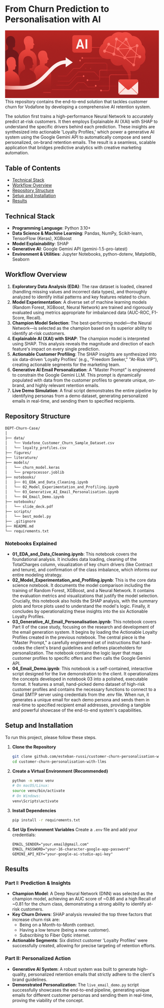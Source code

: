 # From Churn Prediction to Personalisation with AI
![Project Banner](figures/banner.png)
This repository contains the end-to-end solution that tackles customer churn for Vodafone by developing a comprehensive AI retention system.

The solution first trains a high-performance Neural Network to accurately predict at-risk customers. It then employs Explainable AI (XAI) with SHAP to understand the specific drivers behind each prediction. These insights are synthesized into actionable 'Loyalty Profiles,' which power a generative AI system using the Google Gemini API to automatically compose and send personalized, on-brand retention emails. The result is a seamless, scalable application that bridges predictive analytics with creative marketing automation.

## Table of Contents
- [Technical Stack](#technical-stack)
- [Workflow Overview](#workflow-overview)
- [Repository Structure](#repository-structure)
- [Setup and Installation](#setup-and-installation)
- [Results](#results)

## Technical Stack

- **Programming Language**: Python 3.10+
- **Data Science & Machine Learning**: Pandas, NumPy, Scikit-learn, TensorFlow (Keras), XGBoost
- **Model Explainability**: SHAP
- **Generative AI**: Google Gemini API (gemini-1.5-pro-latest)
- **Environment & Utilities**: Jupyter Notebooks, python-dotenv, Matplotlib, Seaborn

## Workflow Overview

1. **Exploratory Data Analysis (EDA)**: The raw dataset is loaded, cleaned (handling missing values and incorrect data types), and thoroughly analyzed to identify initial patterns and key features related to churn.
2. **Model Experimentation**: A diverse set of machine learning models (Random Forest, XGBoost, Neural Network) are trained and rigorously evaluated using metrics appropriate for imbalanced data (AUC-ROC, F1-Score, Recall).
3. **Champion Model Selection**: The best-performing model—the Neural Network—is selected as the champion based on its superior ability to identify at-risk customers.
4. **Explainable AI (XAI) with SHAP**: The champion model is interpreted using SHAP. This analysis reveals the magnitude and direction of each feature's impact on every single prediction.
5. **Actionable Customer Profiling**: The SHAP insights are synthesized into six data-driven 'Loyalty Profiles' (e.g., "Freedom Seeker," "At-Risk VIP"), creating actionable segments for the marketing team.
6. **Generative AI Email Personalization**: A "Master Prompt" is engineered to constrain the Google Gemini LLM. This prompt is dynamically populated with data from the customer profiles to generate unique, on-brand, and highly relevant retention emails.
7. **Live Demo Simulation**: A final script demonstrates the entire pipeline by identifying personas from a demo dataset, generating personalized emails in real-time, and sending them to specified recipients.

## Repository Structure

```
DEPT-Churn-Case/
│
├── data/
│   └── Vodafone_Customer_Churn_Sample_Dataset.csv
│   └── loyalty_profiles.csv
├── figures/
├── literature/
├── models/
│   └── churn_model.keras
│   └── preprocessor.joblib
├── notebooks/
│   ├── 01_EDA_and_Data_Cleaning.ipynb
│   └── 02_Model_Experimentation_and_Profiling.ipynb
│   └── 03_Generative_AI_Email_Personalisation.ipynb
│   └── 04_Email_Demo.ipynb
├── notebooks/
│   └── slide_deck.pdf
├── scripts/
│   └── best_model.py
├── .gitignore
├── README.md
└── requirements.txt
```

### Notebooks Explained
- **01_EDA_and_Data_Cleaning.ipynb**: This notebook covers the foundational analysis. It includes data loading, cleaning of the TotalCharges column, visualization of key churn drivers (like Contract and tenure), and confirmation of the class imbalance, which informs our entire modeling strategy.
- **02_Model_Experimentation_and_Profiling.ipynb**: This is the core data science notebook. It documents the model comparison including the training of Random Forest, XGBoost, and a Neural Network. It contains the evaluation metrics and visualizations that justify the model selection. Crucially, this notebook also holds the SHAP analysis, with the summary plots and force plots used to understand the model's logic. Finally, it concludes by operationalizing these insights into the six Actionable Loyalty Profiles.
- **03_Generative_AI_Email_Personalisation.ipynb**: This notebook covers Part II of the case study, focusing on the research and development of the email generation system. It begins by loading the Actionable Loyalty Profiles created in the previous notebook. The central piece is the "Master Prompt," a carefully engineered set of instructions that hard-codes the client's brand guidelines and defines placeholders for personalization. The notebook contains the logic layer that maps customer profiles to specific offers and then calls the Google Gemini API.
- **04_Email_Demo.ipynb**: This notebook is a self-contained, interactive script designed for the live demonstration to the client. It operationalizes the concepts developed in notebook 03 into a polished, executable format. It features a small, hand-picked demo dataset of high-risk customer profiles and contains the necessary functions to connect to a Gmail SMTP server using credentials from the .env file. When run, it generates a unique email for each demo persona and sends them in real-time to specified recipient email addresses, providing a tangible and powerful showcase of the end-to-end system's capabilities.

## Setup and Installation
To run this project, please follow these steps.

1. **Clone the Repository**
   ```bash
   git clone github.com/esteban-russi/customer-churn-personalisation-with-llms.git
   cd customer-churn-personalisation-with-llms
   ```

2. **Create a Virtual Environment (Recommended)**
   ```bash
   python -m venv venv
   # On macOS/Linux:
   source venv/bin/activate
   # On Windows:
   venv\Scripts\activate
   ```

3. **Install Dependencies**
   ```bash
   pip install -r requirements.txt
   ```

4. **Set Up Environment Variables**
   Create a `.env` file and add your credentials:
   ```
   EMAIL_SENDER="your.email@gmail.com"
   EMAIL_PASSWORD="your-16-character-google-app-password"
   GEMINI_API_KEY="your-google-ai-studio-api-key"
   ```

## Results
### Part I: Prediction & Insights
- **Champion Model**: A Deep Neural Network (DNN) was selected as the champion model, achieving an AUC score of ~0.86 and a high Recall of ~0.81 for the churn class, demonstrating a strong ability to identify at-risk customers.
- **Key Churn Drivers**: SHAP analysis revealed the top three factors that increase churn risk are:
  - Being on a Month-to-Month contract.
  - Having a low tenure (being a new customer).
  - Subscribing to Fiber Optic internet.
- **Actionable Segments**: Six distinct customer 'Loyalty Profiles' were successfully created, allowing for precise targeting of retention efforts.

### Part II: Personalized Action
- **Generative AI System**: A robust system was built to generate high-quality, personalized retention emails that strictly adhere to the client's brand guidelines.
- **Demonstrated Personalization**: The `live_email_demo.py` script successfully showcases the end-to-end pipeline, generating unique emails for different customer personas and sending them in real-time, proving the viability of the concept.

